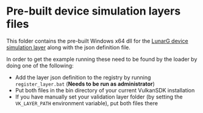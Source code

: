 # Pre-built device simulation layers files
This folder contains the pre-built Windows x64 dll for the [LunarG device simulation layer](https://github.com/LunarG/VulkanTools/tree/master/layersvt) along with the json definition file.

In order to get the example running these need to be found by the loader by doing one of the following:
- Add the layer json definition to the registry by running ```register_layer.bat``` (**Needs to be run as administrator**)
- Put both files in the bin directory of your current VulkanSDK installation
- If you have manually set your validation layer folder (by setting the ```VK_LAYER_PATH``` environment variable), put both files there
